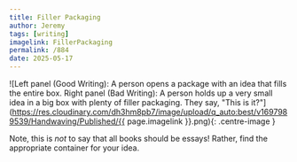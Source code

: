 ```yaml
---
title: Filler Packaging
author: Jeremy
tags: [writing]
imagelink: FillerPackaging
permalink: /884
date: 2025-05-17
---
```


![Left panel (Good Writing): A person opens a package with an idea that fills the entire box. Right panel (Bad Writing): A person holds up a very small idea in a big box with plenty of filler packaging. They say, "This is it?"](https://res.cloudinary.com/dh3hm8pb7/image/upload/q_auto:best/v1697989539/Handwaving/Published/{{ page.imagelink }}.png){: .centre-image }

Note, this is *not* to say that all books should be essays! Rather, find the appropriate container for your idea.

